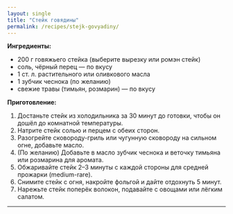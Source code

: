 ```yaml
---
layout: single
title: "Стейк говядины"
permalink: /recipes/stejk-govyadiny/
---
```


**Ингредиенты:**
- 200 г говяжьего стейка (выберите вырезку или ромэн стейк)  
- соль, чёрный перец — по вкусу  
- 1 ст. л. растительного или оливкового масла  
- 1 зубчик чеснока (по желанию)  
- свежие травы (тимьян, розмарин) — по вкусу  

**Приготовление:**
1. Достаньте стейк из холодильника за 30 минут до готовки, чтобы он дошёл до комнатной температуры.  
2. Натрите стейк солью и перцем с обеих сторон.  
3. Разогрейте сковороду-гриль или чугунную сковороду на сильном огне, добавьте масло.  
4. (По желанию) Добавьте в масло зубчик чеснока и веточку тимьяна или розмарина для аромата.  
5. Обжаривайте стейк 2–3 минуты с каждой стороны для средней прожарки (medium-rare).  
6. Снимите стейк с огня, накройте фольгой и дайте отдохнуть 5 минут.  
7. Нарежьте стейк поперёк волокон, подавайте с овощами или лёгким салатом.  

---
